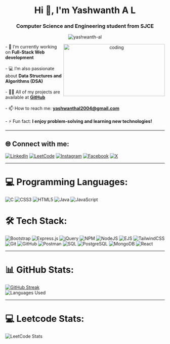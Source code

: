<h1 align="center">Hi 👋, I'm Yashwanth A L</h1>
<h3 align="center">Computer Science and Engineering student from SJCE</h3>

<p align="center">
  <img src="https://komarev.com/ghpvc/?username=yashwanth-al&label=Profile%20views&color=0e75b6&style=flat" alt="yashwanth-al" />
</p>

<div align="center">
  <img align="right" alt="coding" width="320" height="165" src="https://user-images.githubusercontent.com/55389276/140866485-8fb1c876-9a8f-4d6a-98dc-08c4981eaf70.gif">
  <p align="left">
    - 🔭 I’m currently working on <strong>Full-Stack Web development</strong><br><br>
    - 💻 I’m also passionate about <strong>Data Structures and Algorithms (DSA)</strong><br><br>
    - 👨‍💻 All of my projects are available at <a href="https://github.com/Yashwanth-AL" target="_blank"><strong>GitHub</strong></a><br><br>
    - 📫 How to reach me: <a href="mailto:yashwanthal2004@gmail.com"><strong>yashwanthal2004@gmail.com</strong></a><br><br>
    - ⚡ Fun fact: <strong>I enjoy problem-solving and learning new technologies!</strong>
  </p>
</div>

<hr>

## 🌐 Connect with me:
[![LinkedIn](https://img.shields.io/badge/LinkedIn-%230077B5.svg?logo=linkedin&logoColor=white)](https://linkedin.com/in/yashwanth-al) 
[![LeetCode](https://img.shields.io/badge/LeetCode-%23FFA116.svg?logo=leetcode&logoColor=white)](https://leetcode.com/Yashwanth-AL)
[![Instagram](https://img.shields.io/badge/Instagram-%23E4405F.svg?logo=Instagram&logoColor=white)](https://instagram.com/yashwanth_al) 
[![Facebook](https://img.shields.io/badge/Facebook-%231877F2.svg?logo=Facebook&logoColor=white)](https://facebook.com/Yashwanthal.2004) 
[![X](https://img.shields.io/badge/X-black.svg?logo=X&logoColor=white)](https://x.com/yashwanthal2004)

<hr>

# 💻 Programming Languages:
![C](https://img.shields.io/badge/c-%2300599C.svg?style=for-the-badge&logo=c&logoColor=white) 
![CSS3](https://img.shields.io/badge/css3-%231572B6.svg?style=for-the-badge&logo=css3&logoColor=white) 
![HTML5](https://img.shields.io/badge/html5-%23E34F26.svg?style=for-the-badge&logo=html5&logoColor=white) 
![Java](https://img.shields.io/badge/java-%23ED8B00.svg?style=for-the-badge&logo=openjdk&logoColor=white) 
![JavaScript](https://img.shields.io/badge/javascript-%23323330.svg?style=for-the-badge&logo=javascript&logoColor=%23F7DF1E)

# 🛠️ Tech Stack:
![Bootstrap](https://img.shields.io/badge/bootstrap-%238511FA.svg?style=for-the-badge&logo=bootstrap&logoColor=white) 
![Express.js](https://img.shields.io/badge/express.js-%23404d59.svg?style=for-the-badge&logo=express&logoColor=%2361DAFB) 
![jQuery](https://img.shields.io/badge/jquery-%230769AD.svg?style=for-the-badge&logo=jquery&logoColor=white) 
![NPM](https://img.shields.io/badge/NPM-%23CB3837.svg?style=for-the-badge&logo=npm&logoColor=white) 
![NodeJS](https://img.shields.io/badge/node.js-6DA55F?style=for-the-badge&logo=node.js&logoColor=white) 
![EJS](https://img.shields.io/badge/EJS-%23A2C2E5.svg?style=for-the-badge&logo=ejs&logoColor=white)
![TailwindCSS](https://img.shields.io/badge/tailwindcss-%2338B2AC.svg?style=for-the-badge&logo=tailwind-css&logoColor=white) 
![Git](https://img.shields.io/badge/git-%23F05033.svg?style=for-the-badge&logo=git&logoColor=white) 
![GitHub](https://img.shields.io/badge/github-%23121011.svg?style=for-the-badge&logo=github&logoColor=white)
![Postman](https://img.shields.io/badge/postman-%23FF6C37.svg?style=for-the-badge&logo=postman&logoColor=white)
![SQL](https://img.shields.io/badge/SQL-%2307405e.svg?style=for-the-badge&logo=sqlite&logoColor=white)
![PostgreSQL](https://img.shields.io/badge/postgresql-%23316192.svg?style=for-the-badge&logo=postgresql&logoColor=white)
![MongoDB](https://img.shields.io/badge/mongodb-%2347A248.svg?style=for-the-badge&logo=mongodb&logoColor=white)
![React](https://img.shields.io/badge/react-%2361DAFB.svg?style=for-the-badge&logo=react&logoColor=white)

<hr>

# 📊 GitHub Stats:
[![GitHub Streak](https://streak-stats.demolab.com?user=Yashwanth-AL&theme=highcontrast)](https://git.io/streak-stats)</br>
![Languages Used](https://github-readme-stats.vercel.app/api/top-langs/?username=Yashwanth-AL&theme=dark&hide_border=false&include_all_commits=false&count_private=false&layout=compact)

<hr>

# 💻 Leetcode Stats:
![LeetCode Stats](https://leetcard.jacoblin.cool/Yashwanth-AL?ext=heatmap)
